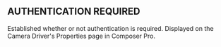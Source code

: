 ## AUTHENTICATION REQUIRED

Established whether or not authentication is required. Displayed on the Camera Driver's Properties page in Composer Pro.
